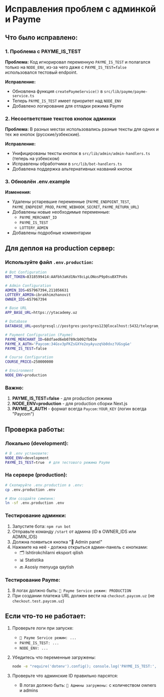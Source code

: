 # Исправления проблем с админкой и Payme

## Что было исправлено:

### 1. Проблема с PAYME_IS_TEST
**Проблема:** Код игнорировал переменную `PAYME_IS_TEST` и полагался только на `NODE_ENV`, из-за чего даже с `PAYME_IS_TEST=false` использовался тестовый endpoint.

**Исправление:** 
- Обновлена функция `createPaymeService()` в `src/lib/payme/payme-service.ts`
- Теперь `PAYME_IS_TEST` имеет приоритет над `NODE_ENV`
- Добавлено логирование для отладки режима Payme

### 2. Несоответствие текстов кнопок админки
**Проблема:** В разных местах использовались разные тексты для одних и тех же кнопок (русские/узбекские).

**Исправление:**
- Унифицированы тексты кнопок в `src/lib/admin/admin-handlers.ts` (теперь на узбекском)
- Исправлены обработчики в `src/lib/bot-handlers.ts`
- Добавлена поддержка альтернативных названий кнопок

### 3. Обновлён .env.example
**Изменения:**
- Удалены устаревшие переменные (`PAYME_ENDPOINT_TEST`, `PAYME_ENDPOINT_PROD`, `PAYME_WEBHOOK_SECRET`, `PAYME_RETURN_URL`)
- Добавлены новые необходимые переменные:
  - `PAYME_MERCHANT_ID`
  - `PAYME_IS_TEST`
  - `LOTTERY_ADMIN`
- Добавлены подробные комментарии

## Для деплоя на production сервер:

### Используйте файл `.env.production`:

```bash
# Bot Configuration
BOT_TOKEN=8318599414:AAFbh3aKd1NxY8cLpLONosP9p0suBXTPo0s

# Admin Configuration
ADMIN_IDS=657967394,211056631
LOTTERY_ADMIN=ibrakhimzhanovit
OWNER_IDS=657967394

# Base URL
APP_BASE_URL=https://ytacademy.uz

# Database
DATABASE_URL=postgresql://postgres:postgres123@localhost:5432/telegram_course_bot?schema=public

# Payment Configuration (Payme)
PAYME_MERCHANT_ID=68dfaed6eb0789cb092fb03e
PAYME_X_AUTH='Paycom:34Gsv3pFKZsGXYe2oyAyuzq%b0dxz?UGsg&e'
PAYME_IS_TEST=false

# Course Configuration
COURSE_PRICE=250000000

# Environment
NODE_ENV=production
```

### Важно:

1. **PAYME_IS_TEST=false** - для production режима
2. **NODE_ENV=production** - для production сборки Next.js
3. **PAYME_X_AUTH** - формат всегда `Paycom:YOUR_KEY` (логин всегда "Paycom")

## Проверка работы:

### Локально (development):
```bash
# В .env установите:
NODE_ENV=development
PAYME_IS_TEST=true  # для тестового режима Payme
```

### На сервере (production):
```bash
# Скопируйте .env.production в .env:
cp .env.production .env

# Или создайте симлинк:
ln -sf .env.production .env
```

### Тестирование админки:

1. Запустите бота: `npm run bot`
2. Отправьте команду `/start` от админа (ID в OWNER_IDS или ADMIN_IDS)
3. Должна появиться кнопка "🔧 Admin panel"
4. Нажмите на неё - должна открыться админ-панель с кнопками:
   - 🗂 Ishtirokchilarni eksport qilish
   - 📊 Statistika
   - 🔙 Asosiy menyuga qaytish

### Тестирование Payme:

1. В логах должно быть: `🔧 Payme Service режим: PRODUCTION`
2. При создании платежа URL должен вести на `checkout.paycom.uz` (не `checkout.test.paycom.uz`)

## Если что-то не работает:

1. Проверьте логи при запуске:
   - `🔧 Payme Service режим: ...`
   - `PAYME_IS_TEST: ...`
   - `NODE_ENV: ...`

2. Убедитесь что переменные загружены:
   ```bash
   node -e "require('dotenv').config(); console.log('PAYME_IS_TEST:', process.env.PAYME_IS_TEST); console.log('NODE_ENV:', process.env.NODE_ENV)"
   ```

3. Проверьте что админские ID правильно парсятся:
   - В логах должно быть: `🔐 Админы загружены:` с количеством owners и admins

